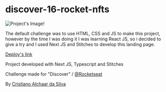 # discover-16-rocket-nfts

![Project's Image!](https://efficient-sloth-d85.notion.site/image/https%3A%2F%2Fs3-us-west-2.amazonaws.com%2Fsecure.notion-static.com%2F2ac113ab-0589-45bb-8707-1e847fd81e85%2Fpreview.jpeg?id=629c8472-e279-4acb-8088-60714c4cdcec&table=block&spaceId=08f749ff-d06d-49a8-a488-9846e081b224&width=2000&userId=&cache=v2)

The default challenge was to use HTML, CSS and JS to make this project, however by the time I was doing it I was learning React JS, so i decided to give a try and I used Next JS and Stitches to develop this landing page.  

[Deploy's link](https://discover-16-rocket-nfts-edgtnto5a-cristianoalchaar.vercel.app/)

Project developed with Next JS, Typescript and Stitches

Challenge made for "Discover" / [@Rocketseat](https://github.com/Rocketseat)

By [Cristiano Alchaar da Silva](https://github.com/CristianoAlchaar)
